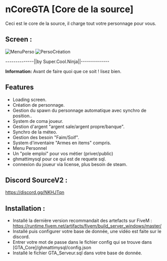 # nCoreGTA [Core de la source]
Ceci est le core de la source, il charge tout votre personnage pour vous.

## Screen :

![MenuPerso](https://cdn.discordapp.com/attachments/554479498721099787/723186286894120990/MenuPerso.jpg)
![PersoCréation](https://cdn.discordapp.com/attachments/554479498721099787/723187001418842222/perso.jpg)

--------------||by Super.Cool.Ninja||--------------

**Information:**
Avant de faire quoi que ce soit ! lisez bien.

## Features
- Loading screen.
- Création de personnage.
- Gestion du spawn du personnage automatique avec synchro de position..
- System de coma joueur.
- Gestion d'argent "argent sale/argent propre/banque".
- Synchro de la méteo.
- Gestion des besoin "Faim/Soif".
- System d'inventaire "Armes en items" compris.
- Menu Personnel
- Un "pole emploi" pour vos métier (priver/public)
- ghmattimysql pour ce qui est de requete sql.
- connexion du joueur via license, plus besoin de steam.

## Discord SourceV2 :

https://discord.gg/NKHJTqn


## Installation :
- Installé la dernière version recommandait des artefacts sur FiveM : https://runtime.fivem.net/artifacts/fivem/build_server_windows/master/
- Installé puis configurer votre base de donnée, une vidéo est faite sur le discord.
- Entrer votre mot de passe dans le fichier config qui se trouve dans [GTA_Core]/ghmattimysql/config.json
- Installé le fichier GTA_Serveur.sql dans votre base de donnée.